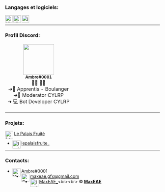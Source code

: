 ### Langages et logiciels:

<img align="left" alt="Visual Studio Code" width="24px" src="https://i.imgur.com/LwSdAlE.png" />
<img align="left" alt="djs" width="24px" src="https://jasonhaxstuff.gallerycdn.vsassets.io/extensions/jasonhaxstuff/discord-js-tools/0.0.3/1530824658924/Microsoft.VisualStudio.Services.Icons.Default" />
<img align="left" alt="js" width="24px" src="https://i.imgur.com/3u1wzwE.png" />
<br/>

---
### Profil Discord:
<table>
 <thead>
     	<td align="center"><a href="https://github.com/MaxEAE"><img src="https://cdn.discordapp.com/avatars/420677579645779978/c8739371df862653b28fb9299f718953.png?size=4096" width="100px;" alt=""/><br/><sub><b>Ambre#0001</b></sub></a><br><a>🏳️‍⚧️  🏳️‍🌈 
<br>➔🍞 Apprentis - Boulanger<br>➔🔨 Moderator CYLRP<br>➔ 💻 Bot Developer CYLRP</a><br /></td>
  </thead>
</table>

---
### Projets:

<img align="left" alt="LePalaisFruité" width="26px" src="https://lepalaisfruite.fr/images/favicon1.png" /> [Le Palais Fruité](https://lepalaisfruite.fr)
 -  <img align="left" alt="Instagram" width="26px" src="https://img.icons8.com/color/48/000000/instagram-new--v1.png" /> [lepalaisfruite_](https://instagram.fr/lepalaisfruite_)

---
### Contacts:
-  <img align="left" alt="Discord" width="26px" src="https://img.icons8.com/color/48/000000/discord-new-logo.png" /> Ambre#0001
-  <img align="left" alt="Gmail" width="26px" src="https://img.icons8.com/color/48/000000/gmail-login.png" /> maxeae.gfx@gmail.com
-  <img align="left" alt="Instagram" width="26px" src="https://img.icons8.com/color/48/000000/instagram-new--v1.png" /> [MaxEAE_](https://instagram.fr/maxeae_)<br><br>
**© [MaxEAE](https://github.com/maxeae)**
